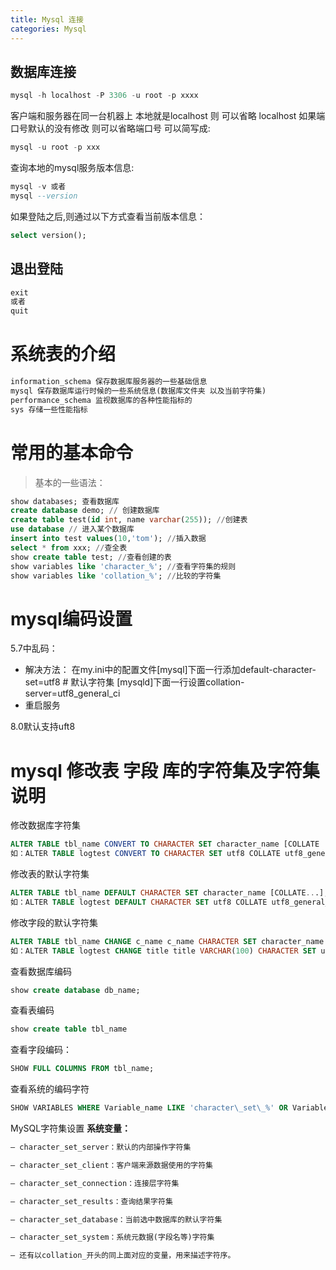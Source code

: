 ```yaml
---
title: Mysql 连接
categories: Mysql
---
```

## 数据库连接

```sql
mysql -h localhost -P 3306 -u root -p xxxx
```

客户端和服务器在同一台机器上 本地就是localhost 则 可以省略 localhost  如果端口号默认的没有修改 则可以省略端口号 可以简写成:

```sql
mysql -u root -p xxx
```

查询本地的mysql服务版本信息:

```sql
mysql -v 或者
mysql --version
```

如果登陆之后,则通过以下方式查看当前版本信息：

```sql
select version();
```

<a name="WUt52"></a>

## 退出登陆

```sql
exit
或者
quit
```

<a name="VH7l9"></a>

# 系统表的介绍

```sql
information_schema 保存数据库服务器的一些基础信息
mysql 保存数据库运行时候的一些系统信息(数据库文件夹 以及当前字符集)
performance_schema 监视数据库的各种性能指标的
sys 存储一些性能指标
```

<a name="c60ti"></a>

# 常用的基本命令

> 基本的一些语法：

```sql
show databases; 查看数据库
create database demo; // 创建数据库
create table test(id int, name varchar(255)); //创建表
use database // 进入某个数据库
insert into test values(10,'tom'); //插入数据
select * from xxx; //查全表
show create table test; //查看创建的表
show variables like 'character_%'; //查看字符集的规则
show variables like 'collation_%'; //比较的字符集
```

<a name="YUj02"></a>

# mysql编码设置

5.7中乱码：

- 解决方法： 在my.ini中的配置文件\[mysql]下面一行添加default-character-set=utf8 # 默认字符集 \[mysqld]下面一行设置collation-server=utf8\_general\_ci
- 重启服务

8.0默认支持uft8 <a name="QlbZU"></a>

# mysql 修改表 字段 库的字符集及字符集说明

修改数据库字符集

```sql
ALTER TABLE tbl_name CONVERT TO CHARACTER SET character_name [COLLATE ...]
如：ALTER TABLE logtest CONVERT TO CHARACTER SET utf8 COLLATE utf8_general_ci;
```

修改表的默认字符集

```sql
ALTER TABLE tbl_name DEFAULT CHARACTER SET character_name [COLLATE...];
如：ALTER TABLE logtest DEFAULT CHARACTER SET utf8 COLLATE utf8_general_ci;
```

修改字段的默认字符集

```sql
ALTER TABLE tbl_name CHANGE c_name c_name CHARACTER SET character_name [COLLATE ...];
如：ALTER TABLE logtest CHANGE title title VARCHAR(100) CHARACTER SET utf8 COLLATE utf8_general_ci;
```

查看数据库编码

```sql
show create database db_name;
```

查看表编码

```sql
show create table tbl_name
```

查看字段编码：

```sql
SHOW FULL COLUMNS FROM tbl_name;
```

查看系统的编码字符

```sql
SHOW VARIABLES WHERE Variable_name LIKE 'character\_set\_%' OR Variable_name LIKE 'collation%';

```

MySQL字符集设置
**系统变量：**

```sql
– character_set_server：默认的内部操作字符集

– character_set_client：客户端来源数据使用的字符集

– character_set_connection：连接层字符集

– character_set_results：查询结果字符集

– character_set_database：当前选中数据库的默认字符集

– character_set_system：系统元数据(字段名等)字符集

– 还有以collation_开头的同上面对应的变量，用来描述字符序。
```
